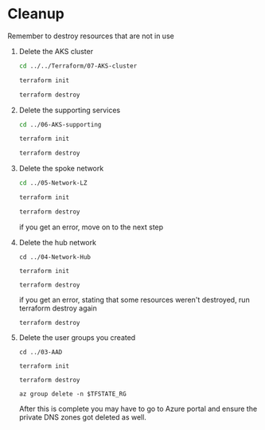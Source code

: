 # Cleanup

Remember to destroy resources that are not in use

1. Delete the AKS cluster

   ```bash
   cd ../../Terraform/07-AKS-cluster 
   ```

   ```bash
   terraform init
   ```

   ```bash
   terraform destroy
   ```

2. Delete the supporting services

   ```bash
   cd ../06-AKS-supporting
   ```

   ```bash
   terraform init
   ```

   ```bash
   terraform destroy
   ```

   

3. Delete the spoke network

   ```bash
   cd ../05-Network-LZ
   ```

   ```bash
   terraform init
   ```

   ```bash
   terraform destroy
   ```

   if you get an error, move on to the next step

4. Delete the hub network

   ```
   cd ../04-Network-Hub
   ```

   ```
   terraform init
   ```

   ```
   terraform destroy
   ```

   if you get an error, stating that some resources weren't destroyed, run terraform destroy again

   ```
   terraform destroy
   ```

5. Delete the user groups you created

   ```
   cd ../03-AAD
   ```

   ```
   terraform init
   ```

   ```
   terraform destroy
   ```
   ```
   az group delete -n $TFSTATE_RG 
   ```
   After this is complete you may have to go to Azure portal and ensure the private DNS zones got deleted as well.
